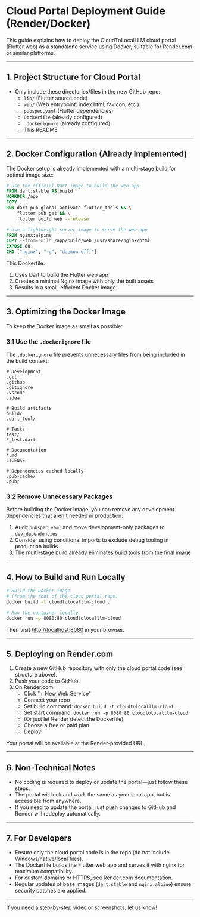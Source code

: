 # Cloud Portal Deployment Guide (Render/Docker)

This guide explains how to deploy the CloudToLocalLLM cloud portal (Flutter web) as a standalone service using Docker, suitable for Render.com or similar platforms.

---

## 1. Project Structure for Cloud Portal

- Only include these directories/files in the new GitHub repo:
  - `lib/` (Flutter source code)
  - `web/` (Web entrypoint: index.html, favicon, etc.)
  - `pubspec.yaml` (Flutter dependencies)
  - `Dockerfile` (already configured)
  - `.dockerignore` (already configured)
  - This README

---

## 2. Docker Configuration (Already Implemented)

The Docker setup is already implemented with a multi-stage build for optimal image size:

```dockerfile
# Use the official Dart image to build the web app
FROM dart:stable AS build
WORKDIR /app
COPY . .
RUN dart pub global activate flutter_tools && \
    flutter pub get && \
    flutter build web --release

# Use a lightweight server image to serve the web app
FROM nginx:alpine
COPY --from=build /app/build/web /usr/share/nginx/html
EXPOSE 80
CMD ["nginx", "-g", "daemon off;"]
```

This Dockerfile:
1. Uses Dart to build the Flutter web app
2. Creates a minimal Nginx image with only the built assets
3. Results in a small, efficient Docker image

---

## 3. Optimizing the Docker Image

To keep the Docker image as small as possible:

### 3.1 Use the `.dockerignore` file

The `.dockerignore` file prevents unnecessary files from being included in the build context:

```
# Development
.git
.github
.gitignore
.vscode
.idea

# Build artifacts
build/
.dart_tool/

# Tests
test/
*_test.dart

# Documentation
*.md
LICENSE

# Dependencies cached locally
.pub-cache/
.pub/
```

### 3.2 Remove Unnecessary Packages

Before building the Docker image, you can remove any development dependencies that aren't needed in production:

1. Audit `pubspec.yaml` and move development-only packages to `dev_dependencies`
2. Consider using conditional imports to exclude debug tooling in production builds
3. The multi-stage build already eliminates build tools from the final image

---

## 4. How to Build and Run Locally

```sh
# Build the Docker image
# (from the root of the cloud portal repo)
docker build -t cloudtolocalllm-cloud .

# Run the container locally
docker run -p 8080:80 cloudtolocalllm-cloud
```

Then visit [http://localhost:8080](http://localhost:8080) in your browser.

---

## 5. Deploying on Render.com

1. Create a new GitHub repository with only the cloud portal code (see structure above).
2. Push your code to GitHub.
3. On Render.com:
   - Click "+ New Web Service"
   - Connect your repo
   - Set build command: `docker build -t cloudtolocalllm-cloud .`
   - Set start command: `docker run -p 8080:80 cloudtolocalllm-cloud`
   - (Or just let Render detect the Dockerfile)
   - Choose a free or paid plan
   - Deploy!

Your portal will be available at the Render-provided URL.

---

## 6. Non-Technical Notes

- No coding is required to deploy or update the portal—just follow these steps.
- The portal will look and work the same as your local app, but is accessible from anywhere.
- If you need to update the portal, just push changes to GitHub and Render will redeploy automatically.

---

## 7. For Developers

- Ensure only the cloud portal code is in the repo (do not include Windows/native/local files).
- The Dockerfile builds the Flutter web app and serves it with nginx for maximum compatibility.
- For custom domains or HTTPS, see Render.com documentation.
- Regular updates of base images (`dart:stable` and `nginx:alpine`) ensure security patches are applied.

---

If you need a step-by-step video or screenshots, let us know!
